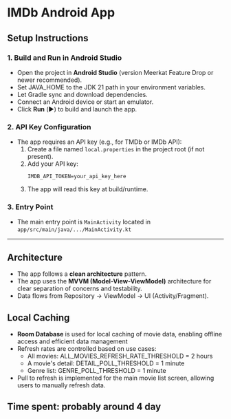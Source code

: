 # IMDb Android App

## Setup Instructions

### 1. Build and Run in Android Studio
- Open the project in **Android Studio** (version Meerkat Feature Drop or newer recommended).
- Set JAVA_HOME to the JDK 21 path in your environment variables.
- Let Gradle sync and download dependencies.
- Connect an Android device or start an emulator.
- Click **Run** (▶️) to build and launch the app.

### 2. API Key Configuration
- The app requires an API key (e.g., for TMDb or IMDb API):
  1. Create a file named `local.properties` in the project root (if not present).
  2. Add your API key:
     ```
     IMDB_API_TOKEN=your_api_key_here
     ```
  3. The app will read this key at build/runtime.

### 3. Entry Point
- The main entry point is `MainActivity` located in `app/src/main/java/.../MainActivity.kt`

---

## Architecture
- The app follows a **clean architecture** pattern.
- The app uses the **MVVM (Model-View-ViewModel)** architecture for clear separation of concerns and testability.
- Data flows from Repository → ViewModel → UI (Activity/Fragment).

## Local Caching
- **Room Database** is used for local caching of movie data, enabling offline access and efficient data management
- Refresh rates are controlled based on use cases:
  * All movies: ALL_MOVIES_REFRESH_RATE_THRESHOLD = 2 hours
  * A movie's detail: DETAIL_POLL_THRESHOLD = 1 minute
  * Genre list: GENRE_POLL_THRESHOLD = 1 minute
- Pull to refresh is implemented for the main movie list screen, allowing users to manually refresh data.

## Time spent: probably around 4 day